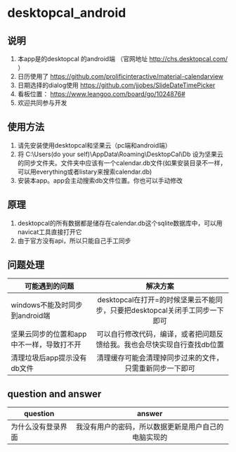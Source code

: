﻿# desktopcal_android

## 说明
1. 本app是的desktopcal 的android端 （官网地址 http://chs.desktopcal.com/ ）
2. 日历使用了 https://github.com/prolificinteractive/material-calendarview
3. 日期选择的dialog使用 https://github.com/jjobes/SlideDateTimePicker
4. 看板位置： https://www.leangoo.com/board/go/1024876#
5. 欢迎共同参与开发

## 使用方法
1. 请先安装使用desktopcal和坚果云（pc端和android端）
2. 将 C:\Users\(do your self)\AppData\Roaming\DesktopCal\Db 设为坚果云的同步文件夹。文件夹中应该有一个calendar.db文件(如果安装目录不一样，可以用everything或者listary来搜索calendar.db)
3. 安装本app。app会主动搜索db文件位置。你也可以手动修改

## 原理
1. desktopcal的所有数据都是储存在calendar.db这个sqlite数据库中，可以用navicat工具直接打开它
2. 由于官方没有api，所以只能自己手工同步

## 问题处理
| 可能遇到的问题      | 解决方案      | 
| -------------       |:-------------:|
| windows不能及时同步到android端          | desktopcal在打开=的时候坚果云不能同步，只要把desktopcal关闭手工同步一下即可 | 
| 坚果云同步的位置和app中不一样，导致打不开 | 可以自行修改代码，编译，或者把问题反馈给我。我也会尽快实现自行查找db位置 |   
| 清理垃圾后app提示没有db文件  |清理缓存可能会清理掉同步过来的文件，只需重新同步一下即可|

## question and answer
| question |  answer| 
| -------------       |:-------------:|
| 为什么没有登录界面| 我没有用户的密码，所以数据更新是用户自己的电脑实现的 | 







